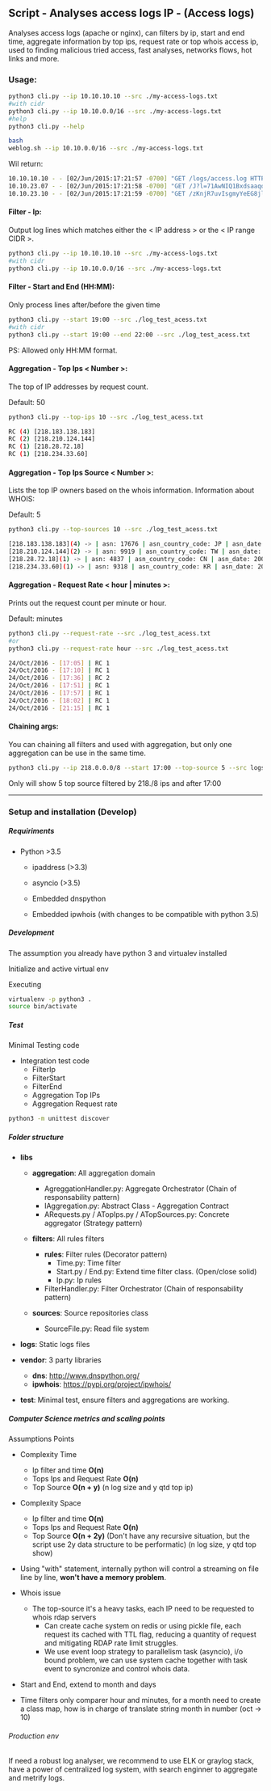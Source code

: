 
## Script - Analyses access logs IP - (Access logs)

Analyses access logs (apache or nginx), can filters by ip, start and end time, aggregate information by top ips, request rate or top whois access ip, used to finding malicious tried access, fast analyses, networks flows, hot links and more.

### Usage:
```bash
python3 cli.py --ip 10.10.10.10 --src ./my-access-logs.txt
#with cidr 
python3 cli.py --ip 10.10.0.0/16 --src ./my-access-logs.txt
#help
python3 cli.py --help

bash
weblog.sh --ip 10.10.0.0/16 --src ./my-access-logs.txt
```

Wil return:
```bash
10.10.10.10 - - [02/Jun/2015:17:21:57 -0700] "GET /logs/access.log HTTP/1.1" 200 54049 "http://prograf1mgwuf.forumcircle.com" "Mozilla/5.0 (Windows NT 6.1; WOW64) AppleWebKit/537.36 (KHTML, like Gecko) Chrome/33.0.1750.146 Safari/537.36" "redlug.com"
10.10.23.07 - - [02/Jun/2015:17:21:58 -0700] "GET /J?l=71AwNIQ1Bxdsaaqq HTTP/1.1" 404 73 "-" "Mozilla/4.0 (compatible; MSIE 8.0; Win32)" "redlug.com"
10.10.23.10 - - [02/Jun/2015:17:21:59 -0700] "GET /zKnjR7uvIsgmyYeEG8jl1T/Odzg HTTP/1.1" 404 73 "-" "Mozilla/4.0 (compatible; MSIE 8.0; Win32)" "redlug.com"
```

#### Filter - Ip:

Output log lines which matches either the < IP address > or the < IP range CIDR >.

```bash
python3 cli.py --ip 10.10.10.10 --src ./my-access-logs.txt
#with cidr 
python3 cli.py --ip 10.10.0.0/16 --src ./my-access-logs.txt
```


#### Filter - Start and End (HH:MM):

Only process lines after/before the given time

```bash
python3 cli.py --start 19:00 --src ./log_test_acess.txt
#with cidr 
python3 cli.py --start 19:00 --end 22:00 --src ./log_test_acess.txt
```

PS: Allowed only HH:MM format.


#### Aggregation - Top Ips < Number >:

The top <Number> of IP addresses by request count.

Default: 50

```bash
python3 cli.py --top-ips 10 --src ./log_test_acess.txt
```

```bash
RC (4) [218.183.138.183]
RC (2) [218.210.124.144]
RC (1) [218.28.72.18]
RC (1) [218.234.33.60]
```


#### Aggregation - Top Ips Source < Number >:

Lists the top <Number> IP owners based on the whois information. Information about WHOIS:

Default: 5

```bash
python3 cli.py --top-sources 10 --src ./log_test_acess.txt
```

```bash
[218.183.138.183](4) -> | asn: 17676 | asn_country_code: JP | asn_date: 2001-10-10 | asn_description: GIGAINFRA Softbank BB Corp., JP | asn_registry: apnic | entities: ['IRT-SOFTBANK-JP', 'SA421-AP']
[218.210.124.144](2) -> | asn: 9919 | asn_country_code: TW | asn_date: 2005-07-07 | asn_description: NCIC-TW New Century InfoComm Tech Co., Ltd., TW | asn_registry: apnic | entities: []
[218.28.72.18](1) -> | asn: 4837 | asn_country_code: CN | asn_date: 2001-04-12 | asn_description: CHINA169-BACKBONE CHINA UNICOM China169 Backbone, CN | asn_registry: apnic | entities: ['CH1302-AP', 'WW444-AP', 'IRT-CU-CN']
[218.234.33.60](1) -> | asn: 9318 | asn_country_code: KR | asn_date: 2002-04-30 | asn_description: SKB-AS SK Broadband Co Ltd, KR | asn_registry: apnic | entities: ['IM670-AP', 'IRT-KRNIC-KR']
```

#### Aggregation - Request Rate < hour | minutes >:

Prints out the request count per minute or hour.

Default: minutes

```bash
python3 cli.py --request-rate --src ./log_test_acess.txt
#or
python3 cli.py --request-rate hour --src ./log_test_acess.txt
```

```bash
24/Oct/2016 - [17:05] | RC 1
24/Oct/2016 - [17:10] | RC 1
24/Oct/2016 - [17:36] | RC 2
24/Oct/2016 - [17:51] | RC 1
24/Oct/2016 - [17:57] | RC 1
24/Oct/2016 - [18:02] | RC 1
24/Oct/2016 - [21:15] | RC 1
```

#### Chaining args:

You can chaining all filters and used with aggregation, but only one aggregation can be use in the same time.

```bash
python3 cli.py --ip 218.0.0.0/8 --start 17:00 --top-source 5 --src logs/log_test_acess.txt
```

Only will show 5 top source filtered by 218./8 ips and after 17:00

-------

### Setup and installation (Develop)

##### Requiriments
* Python >3.5
    * ipaddress (>3.3)
    * asyncio (>3.5)
    
    * Embedded dnspython
    * Embedded ipwhois (with changes to be compatible with python 3.5)


##### Development

The assumption you already have python 3 and virtualev installed

Initialize and active virtual env

Executing

```bash
virtualenv -p python3 .
source bin/activate
```

##### Test

Minimal Testing code

- Integration test code
    - FilterIp
    - FilterStart
    - FilterEnd
    - Aggregation Top IPs
    - Aggregation Request rate

```bash
python3 -m unittest discover
```

##### Folder structure

- **libs**
    - **aggregation**: All aggregation domain
        - AgreggationHandler.py: Aggregate Orchestrator (Chain of responsability pattern)
        - IAggregation.py: Abstract Class - Aggregation Contract
        - ARequests.py / ATopIps.py / ATopSources.py: Concrete aggregator (Strategy pattern)
        
    - **filters**: All rules filters
        - **rules**: Filter rules (Decorator pattern)
            - Time.py: Time filter
            - Start.py / End.py: Extend time filter class. (Open/close solid)
            - Ip.py: Ip rules
        - FilterHandler.py: Filter Orchestrator (Chain of responsability pattern)
        
    - **sources**: Source repositories class
        - SourceFile.py: Read file system

- **logs**: Static logs files
- **vendor**: 3 party libraries
    - **dns**: http://www.dnspython.org/
    - **ipwhois**: https://pypi.org/project/ipwhois/
    
- **test**: Minimal test, ensure filters and aggregations are working.

##### Computer Science metrics and scaling points

Assumptions Points

- Complexity Time
    - Ip filter and time **O(n)**
    - Tops Ips and Request Rate **O(n)**
    - Top Source **O(n + y)** (n log size and y qtd top ip)
    
- Complexity Space
    - Ip filter and time **O(n)**
    - Tops Ips and Request Rate **O(n)**
    - Top Source **O(n + 2y)** (Don't have any recursive situation, 
    but the script use 2y data structure to be performatic) (n log size, y qtd top show)
    
- Using "with" statement, internally python will control a streaming on file line by line, 
**won't have a memory problem**.
 
- Whois issue
    - The top-source it's a heavy tasks, each IP need to be requested to whois rdap servers
        - Can create cache system on redis or using pickle file, each request its cached with TTL flag, 
    reducing a quantity of request and mitigating RDAP rate limit struggles.
        - We use event loop strategy to parallelism task (asyncio), i/o bound problem, we can use system cache 
        together with task event to syncronize and control whois data.
    
- Start and End, extend to month and days
- Time filters only comparer hour and minutes, for a month need to create a class map, how is in charge of translate string month in number (oct -> 10)

###### Production env

If need a robust log analyser, we recommend to use ELK or graylog stack, have a power of centralized log system, 
with search enginner to aggregate and metrify logs.
